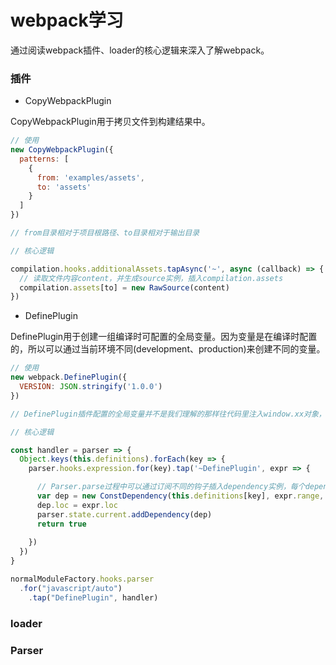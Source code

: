 # webpack学习

通过阅读webpack插件、loader的核心逻辑来深入了解webpack。

### 插件

* CopyWebpackPlugin

CopyWebpackPlugin用于拷贝文件到构建结果中。

```js
// 使用
new CopyWebpackPlugin({
  patterns: [
    {
      from: 'examples/assets',
      to: 'assets'
    }
  ]
})

// from目录相对于项目根路径、to目录相对于输出目录

```

```js
// 核心逻辑

compilation.hooks.additionalAssets.tapAsync('~', async (callback) => {
  // 读取文件内容content，并生成source实例，插入compilation.assets
  compilation.assets[to] = new RawSource(content)
})

```

*  DefinePlugin

DefinePlugin用于创建一组编译时可配置的全局变量。因为变量是在编译时配置的，所以可以通过当前环境不同(development、production)来创建不同的变量。

```js
// 使用
new webpack.DefinePlugin({
  VERSION: JSON.stringify('1.0.0')
})

// DefinePlugin插件配置的全局变量并不是我们理解的那样往代码里注入window.xx对象，而是采用字符串替换的形式来调整我们使用的全局变量，所以在配置变量时，变量值如果是字符串必须包含引号本身，通常使用JSON.stringify('xx')达到效果。

```

```js
// 核心逻辑

const handler = parser => {
  Object.keys(this.definitions).forEach(key => {
    parser.hooks.expression.for(key).tap('~DefinePlugin', expr => {

      // Parser.parse过程中可以通过订阅不同的钩子插入dependency实例，每个dependency实例保存了代码位置(range)和替换字符，在最终生成文件时，会用替换字符替换对应位置的代码。
      var dep = new ConstDependency(this.definitions[key], expr.range, false)
      dep.loc = expr.loc 
      parser.state.current.addDependency(dep)
      return true
      
    })
  })
}

normalModuleFactory.hooks.parser
  .for("javascript/auto")
	.tap("DefinePlugin", handler)

```

### loader

### Parser

